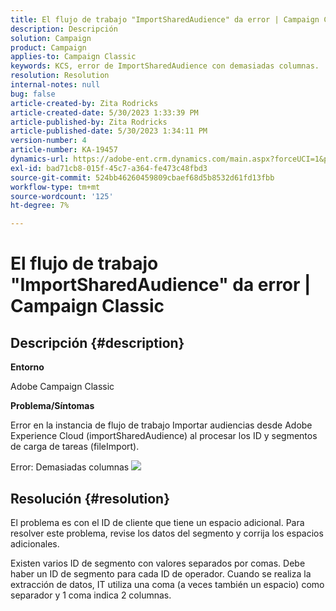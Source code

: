 ```yaml
---
title: El flujo de trabajo "ImportSharedAudience" da error | Campaign Classic'
description: Descripción
solution: Campaign
product: Campaign
applies-to: Campaign Classic
keywords: KCS, error de ImportSharedAudience con demasiadas columnas.
resolution: Resolution
internal-notes: null
bug: false
article-created-by: Zita Rodricks
article-created-date: 5/30/2023 1:33:39 PM
article-published-by: Zita Rodricks
article-published-date: 5/30/2023 1:34:11 PM
version-number: 4
article-number: KA-19457
dynamics-url: https://adobe-ent.crm.dynamics.com/main.aspx?forceUCI=1&pagetype=entityrecord&etn=knowledgearticle&id=da89e594-eefe-ed11-8f6e-6045bd0063aa
exl-id: bad71cb8-015f-45c7-a364-fe473c48fbd3
source-git-commit: 524bb46260459809cbaef68d5b8532d61fd13fbb
workflow-type: tm+mt
source-wordcount: '125'
ht-degree: 7%

---
```


# El flujo de trabajo &quot;ImportSharedAudience&quot; da error | Campaign Classic

## Descripción {#description}


<b>Entorno</b>

Adobe Campaign Classic

<b>Problema/Síntomas</b>

Error en la instancia de flujo de trabajo Importar audiencias desde Adobe Experience Cloud (importSharedAudience) al procesar los ID y segmentos de carga de tareas (fileImport).

Error: Demasiadas columnas
![](https://adobe.sharepoint.com/sites/D365EntAttachments/account/604485c9-a5ed-e811-a94a-000d3a34e4b0/incident/E-000185882/Fileimport%20Error.png)

## Resolución {#resolution}


El problema es con el ID de cliente que tiene un espacio adicional. Para resolver este problema, revise los datos del segmento y corrija los espacios adicionales.

Existen varios ID de segmento con valores separados por comas. Debe haber un ID de segmento para cada ID de operador. Cuando se realiza la extracción de datos, IT utiliza una coma (a veces también un espacio) como separador y 1 coma indica 2 columnas.
